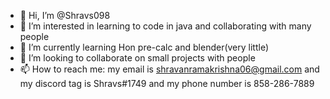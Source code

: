 - 👋 Hi, I’m @Shravs098
- 👀 I’m interested in learning to code in java and collaborating with many people
- 🌱 I’m currently learning Hon pre-calc and blender(very little)
- 💞️ I’m looking to collaborate on small projects with people
- 📫 How to reach me: my email is shravanramakrishna06@gmail.com and my discord tag is Shravs#1749 and my phone number is 858-286-7889

<!---
Shravs098/Shravs098 is a ✨ special ✨ repository because its `README.md` (this file) appears on your GitHub profile.
You can click the Preview link to take a look at your changes.
--->
